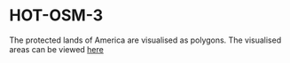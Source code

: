 # HOT-OSM-3
The protected lands of America are visualised as polygons. 
The visualised areas can be viewed [here](https://AmaluSusan.github.io/HOT-OSM-3)
